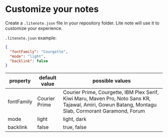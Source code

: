 # Customize your notes

Create a `.litenote.json` file in your repository folder. Lite note will use it to customize your experience.

`.litenote.json` example:

```json
{
  "fontFamily": "Courgette",
  "mode": "light",
  "backlink": false
}
```

| property   | default value | possible values                                                                              |
| ---------- | ------------- | -------------------------------------------------------------------------------------------- |
| fontFamily | Courier Prime | Courier Prime, Courgette, IBM Plex Serif, Kiwi Maru, Maven Pro, Noto Sans KR, Tajawal, Amiri, Gowun Batang, Montagu Slab, Cormorant Garamond, Forum |
| mode       | light         | light, dark                                                                                  |
| backlink   | false         | true, false                                                                                  |
